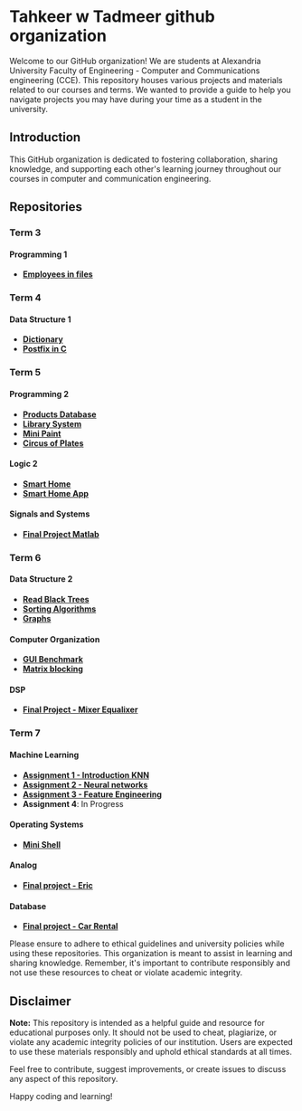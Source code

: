 # Tahkeer w Tadmeer github organization

Welcome to our GitHub organization!
We are students at Alexandria University Faculty of Engineering - Computer and Communications engineering (CCE).
This repository houses various projects and materials related to our courses and terms.
We wanted to provide a guide to help you navigate projects you may have during your time as a student in the university.

## Introduction

This GitHub organization is dedicated to fostering collaboration, sharing knowledge, and supporting each other's learning journey throughout our courses in computer and communication engineering.

## Repositories

### Term 3
#### Programming 1
- **[Employees in files](https://github.com/Fadi-S/project-programming-1)**

### Term 4
#### Data Structure 1
- **[Dictionary](https://github.com/Fadi-S/grammarly-el-8alaba)**
- **[Postfix in C](https://github.com/Fadi-S/project-postfix-c)**

### Term 5
#### Programming 2
- **[Products Database](https://github.com/Fadi-S/university-product-database)**
- **[Library System](https://github.com/Fadi-S/university-library-system)**
- **[Mini Paint](https://github.com/Fadi-S/university-mini-paint)**
- **[Circus of Plates](https://github.com/Tahker-w-tadmeer/circus-of-plates)**

#### Logic 2
- **[Smart Home](https://github.com/Fadi-S/smart-home)**
- **[Smart Home App](https://github.com/Fadi-S/smart-home-app)**

#### Signals and Systems
- **[Final Project Matlab](https://github.com/Peter-Anton/matlab-final-project.git)**

### Term 6
#### Data Structure 2
- **[Read Black Trees](https://github.com/Tahker-w-tadmeer/red-black-trees)**
- **[Sorting Algorithms](https://github.com/Tahker-w-tadmeer/sorting-algorithms)**
- **[Graphs](https://github.com/Tahker-w-tadmeer/graphs)**

#### Computer Organization
- **[GUI Benchmark](https://github.com/Tahker-w-tadmeer/gui-benchmark)**
- **[Matrix blocking](https://github.com/Tahker-w-tadmeer/matrix-mult-blocking)**

#### DSP
- **[Final Project - Mixer Equalixer](https://github.com/Peter-Anton/mixer-equalizer-matlab.git)**

### Term 7
#### Machine Learning
- **[Assignment 1 - Introduction KNN](https://github.com/Tahker-w-tadmeer/machine_learning_assignment_1)**
- **[Assignment 2 - Neural networks](https://github.com/Tahker-w-tadmeer/ml_neural_network)**
- **[Assignment 3 - Feature Engineering](https://github.com/Tahker-w-tadmeer/ml3)**
- **Assignment 4**: In Progress

#### Operating Systems
- **[Mini Shell](https://github.com/Tahker-w-tadmeer/machine_learning_assignment_1)**

#### Analog
- **[Final project - Eric](https://github.com/Tahker-w-tadmeer/final-project-analogue)**

#### Database
- **[Final project - Car Rental](https://github.com/Tahker-w-tadmeer/car-rental)**

Please ensure to adhere to ethical guidelines and university policies while using these repositories. This organization is meant to assist in learning and sharing knowledge. Remember, it's important to contribute responsibly and not use these resources to cheat or violate academic integrity.

## Disclaimer

**Note:** This repository is intended as a helpful guide and resource for educational purposes only. It should not be used to cheat, plagiarize, or violate any academic integrity policies of our institution. Users are expected to use these materials responsibly and uphold ethical standards at all times.

Feel free to contribute, suggest improvements, or create issues to discuss any aspect of this repository.

Happy coding and learning!
